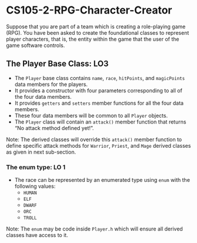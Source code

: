# CS105-2-RPG-Character-Creator
Suppose that you are part of a team which is creating a role-playing game (RPG). You have  been asked to create the foundational classes to represent player characters, that is, the  entity within the game that the user of the game software controls.

## The Player Base Class: LO3
- The `Player` base class contains `name`, `race`, `hitPoints`, and `magicPoints` data members for the players.
- It provides a constructor with four parameters corresponding to all of the four data members.
- It provides `getters` and `setters` member functions for all the four data members.
- These four data members will be common to all `Player` objects.
- The `Player` class will contain an `attack()` member function that returns “No attack method defined yet!”.

Note: The derived classes will override this `attack()` member function to define specific attack methods for `Warrior`, `Priest`, and `Mage` derived classes as given in next sub-section.

### The enum type: LO 1
- The race can be represented by an enumerated type using `enum` with the following values:
  - `HUMAN`
  - `ELF`
  - `DWARF`
  - `ORC`
  - `TROLL`

Note: The `enum` may be code inside `Player.h` which will ensure all derived classes have access to it.
